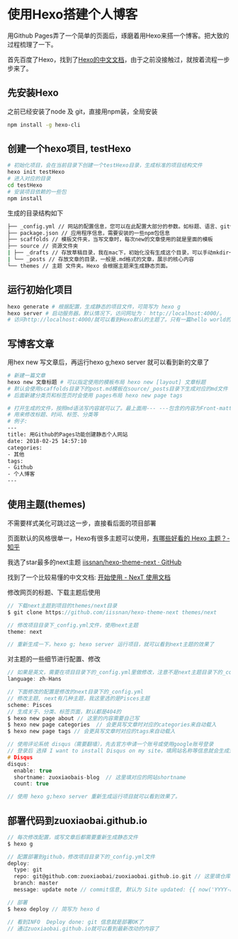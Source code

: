 
# 使用Hexo搭建个人博客

用Github Pages弄了一个简单的页面后，琢磨着用Hexo来搭一个博客。把大致的过程梳理了一下。

首先百度了Hexo，找到了[Hexo的中文文档](https://hexo.io/zh-cn/docs/)，由于之前没接触过，就按着流程一步步来了。

## 先安装Hexo
之前已经安装了node 及 git，直接用npm装，全局安装
``` bash
npm install -g hexo-cli
```

## 创建一个hexo项目, testHexo
```bash
# 初始化项目，会在当前目录下创建一个testHexo目录，生成标准的项目结构文件
hexo init testHexo
# 进入对应的目录
cd testHexo
# 安装项目依赖的一些包
npm install
```
生成的目录结构如下
```bash
├── _config.yml // 网站的配置信息，您可以在此配置大部分的参数。如标题、语言、git信息，主题等
├── package.json // 应用程序信息，需要安装的一些npm包信息
├── scaffolds // 模板文件夹，当写文章时，每次new的文章使用的就是里面的模板
├── source // 资源文件夹
| ├── _drafts // 存放草稿目录，我在mac下，初始化没有生成这个目录，可以手动mkdir一个
| └── _posts // 存放文章的目录，一般是.md格式的文章，展示的核心内容
└── themes // 主题 文件夹。Hexo 会根据主题来生成静态页面。
```

## 运行初始化项目
```bash
hexo generate # 根据配置，生成静态的项目文件，可简写为 hexo g
hexo server # 启动服务器。默认情况下，访问网址为： http://localhost:4000/。
# 访问http://localhost:4000/就可以看到Hexo默认的主题了。只有一篇hello world的文章。
```

## 写博客文章
用hex new 写文章后，再运行hexo g;hexo server 就可以看到新的文章了
```bash
# 新建一篇文章
hexo new 文章标题 # 可以指定使用的模板布局 hexo new [layout] 文章标题
# 默认会使用scaffolds目录下的post.md模板在source/_posts目录下生成对应的md文件
# 后面新建分类页和标签页时会使用 pages布局 hexo new page tags

# 打开生成的文件，按照md语法写内容就可以了。最上面用--- ---包含的内容为Front-matter
# 用来修改标题、时间、标签、分类等
# 例子:
---
title: 用Github的Pages功能创建静态个人网站
date: 2018-02-25 14:57:10
categories:
- 其他
tags:
- Github
- 个人博客
---
```
## 使用主题(themes) 
不需要样式美化可跳过这一步，直接看后面的项目部署

页面默认的风格很单一，Hexo有很多主题可以使用，[有哪些好看的 Hexo 主题？- 知乎](https://www.zhihu.com/question/24422335)

我选了star最多的next主题 [iissnan/hexo-theme-next · GitHub](https://github.com/iissnan/hexo-theme-next)

找到了一个比较易懂的中文文档: [开始使用 - NexT 使用文档](http://theme-next.iissnan.com/getting-started.html)

修改网页的标题、下载主题后使用
```c
// 下载next主题到项目的themes/next目录 
$ git clone https://github.com/iissnan/hexo-theme-next themes/next

// 修改项目目录下_config.yml文件，使用next主题
theme: next

// 重新生成一下，hexo g; hexo server 运行项目，就可以看到next主题的效果了
```
对主题的一些细节进行配置、修改
``` c
// 如果是英文，需要在项目目录下的_config.yml里做修改，注意不是next主题目录下的_config.yml
language: zh-Hans

// 下面修改的配置是修改的next目录下的_config.yml
// 修改主题, next有几种主题，我这里选的是Pisces主题
scheme: Pisces
// 生成关于、分类、标签页面，默认都是404的
$ hexo new page about // 这里的内容需要自己写
$ hexo new page categories  // 会更具写文章时对应的categories来自动载入
$ hexo new page tags // 会更具写文章时对应的tags来自动载入

// 使用评论系统 disqus（需要翻墙），先去官方申请一个账号或使用google账号登录
// 登录后 选择 I want to install Disqus on my site，填网站名称等信息就会生成对应的shortname
# Disqus
disqus:
  enable: true
  shortname: zuoxiaobais-blog  // 这里填对应的网站shortname
  count: true

// 使用 hexo g;hexo server 重新生成运行项目就可以看到效果了。
```
## 部署代码到zuoxiaobai.github.io
```c
// 每次修改配置，或写文章后都需要重新生成静态文件
$ hexo g 

// 配置部署到github，修改项目目录下的_config.yml文件
deploy:
  type: git
  repo: git@github.com:zuoxiaobai/zuoxiaobai.github.io.git // 这里填仓库（Repository）地址
  branch: master
  message: update note // commit信息, 默认为 Site updated: {{ now('YYYY-MM-DD HH:mm:ss') }}

// 部署
$ hexo deploy // 简写为 hexo d 

// 看到INFO  Deploy done: git 信息就是部署OK了
// 通过zuoxiaobai.github.io就可以看到最新改动的内容了

```
